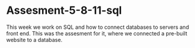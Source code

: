 # Assesment-5-8-11-sql

This week we work on SQL and how to connect databases to servers and front end. This was the assesment for it, where we connected a pre-built website to a database.
